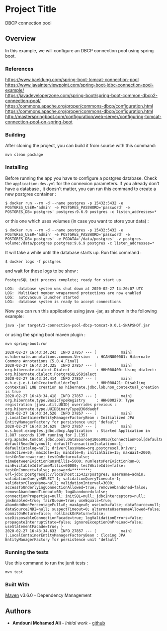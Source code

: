 # Project Title

DBCP connection pool

## Overview

In this example, we will configure an DBCP connection pool using spring boot.

### References
https://www.baeldung.com/spring-boot-tomcat-connection-pool<br/>
https://www.javainterviewpoint.com/spring-boot-jdbc-connection-pool-example/<br/>
https://javadeveloperzone.com/spring-boot/spring-boot-common-dbcp2-connection-pool/<br/>
https://commons.apache.org/proper/commons-dbcp/configuration.html<br/>
https://commons.apache.org/proper/commons-dbcp/configuration.html<br/>
http://masterspringboot.com/configuration/web-server/configuring-tomcat-connection-pool-on-spring-boot<br/>

### Building

After cloning the project, you can build it from source with this command:

```
mvn clean package
```

### Installing

Before running the app you have to configure a postgres database. Check the `application-dev.yml` for the connexion parameters. If you already don't have
a database , it doesn't matter, you can run this command to create a new postgres container :

```shell script
$ docker run --rm -d --name postgres -p 15432:5432 -e POSTGRES_USER='admin' -e POSTGRES_PASSWORD='password' -e POSTGRES_DB='postgres' postgres:9.6.9 postgres -c listen_addresses=*
```

or this one which uses volumes (in case you want to store your data) :

```shell script
$ docker run --rm -d --name postgres -p 15432:5432 -e POSTGRES_USER='admin' -e POSTGRES_PASSWORD='password' -e POSTGRES_DB='postgres' -e PGDATA='/data/postgres' -v postgres-volume:/data/postgres postgres:9.6.9 postgres -c listen_addresses=*
```

It will take a while until the database starts up. Run this command :

```shell script
$ docker logs -f postgres
```

and wait for these logs to be show :

```log
PostgreSQL init process complete; ready for start up.

LOG:  database system was shut down at 2020-02-27 14:20:07 UTC
LOG:  MultiXact member wraparound protections are now enabled
LOG:  autovacuum launcher started
LOG:  database system is ready to accept connections
```

Now you can run this application using java -jar, as shown in the following example:

```
java -jar target/2-connection-pool-dbcp-tomcat-0.0.1-SNAPSHOT.jar
```

or using the spring boot maven plugin :

```
mvn spring-boot:run
```

```log
2020-02-27 16:43:34.243  INFO 27857 --- [           main] o.hibernate.annotations.common.Version   : HCANN000001: Hibernate Commons Annotations {5.0.4.Final}
2020-02-27 16:43:34.325  INFO 27857 --- [           main] org.hibernate.dialect.Dialect            : HHH000400: Using dialect: org.hibernate.dialect.PostgreSQL95Dialect
2020-02-27 16:43:34.414  INFO 27857 --- [           main] o.h.e.j.e.i.LobCreatorBuilderImpl        : HHH000421: Disabling contextual LOB creation as hibernate.jdbc.lob.non_contextual_creation is true
2020-02-27 16:43:34.418  INFO 27857 --- [           main] org.hibernate.type.BasicTypeRegistry     : HHH000270: Type registration [java.util.UUID] overrides previous : org.hibernate.type.UUIDBinaryType@36ddaebf
2020-02-27 16:43:34.520  INFO 27857 --- [           main] j.LocalContainerEntityManagerFactoryBean : Initialized JPA EntityManagerFactory for persistence unit 'default'
2020-02-27 16:43:34.629  INFO 27857 --- [           main] o.s.boot.examples.jdbc.dbcp.Application  : Started Application in 1.887 seconds (JVM running for 2.135)
org.apache.tomcat.jdbc.pool.DataSource@10650953{ConnectionPool[defaultAutoCommit=true; defaultReadOnly=null; defaultTransactionIsolation=-1; defaultCatalog=null; driverClassName=org.postgresql.Driver; maxActive=50; maxIdle=15; minIdle=8; initialSize=15; maxWait=2000; testOnBorrow=true; testOnReturn=false; timeBetweenEvictionRunsMillis=5000; numTestsPerEvictionRun=0; minEvictableIdleTimeMillis=60000; testWhileIdle=false; testOnConnect=false; password=********; url=jdbc:postgresql://localhost:15432/postgres; username=admin; validationQuery=SELECT 1; validationQueryTimeout=-1; validatorClassName=null; validationInterval=3000; accessToUnderlyingConnectionAllowed=true; removeAbandoned=false; removeAbandonedTimeout=60; logAbandoned=false; connectionProperties=null; initSQL=null; jdbcInterceptors=null; jmxEnabled=true; fairQueue=true; useEquals=true; abandonWhenPercentageFull=0; maxAge=0; useLock=false; dataSource=null; dataSourceJNDI=null; suspectTimeout=0; alternateUsernameAllowed=false; commitOnReturn=false; rollbackOnReturn=false; useDisposableConnectionFacade=true; logValidationErrors=false; propagateInterruptState=false; ignoreExceptionOnPreLoad=false; useStatementFacade=true; }
2020-02-27 16:43:34.633  INFO 27857 --- [           main] j.LocalContainerEntityManagerFactoryBean : Closing JPA EntityManagerFactory for persistence unit 'default'
```

### Running the tests

Use this command to run the junit tests :

```
mvn test
```

### Built With

[Maven](https://maven.apache.org/) v3.6.0 - Dependency Management

## Authors

* **Amdouni Mohamed Ali** - *Initial work* - [github](https://github.com/amdouni-mohamed-ali)

